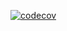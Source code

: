 [![codecov](https://codecov.io/gh/aloucks/zero2prod/branch/master/graph/badge.svg?token=XMZMJ914IY)](https://codecov.io/gh/aloucks/zero2prod)